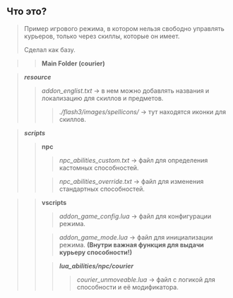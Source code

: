 ## Что это?
> Пример игрового режима, в котором нельзя свободно управлять курьеров, только через скиллы, которые он имеет.
>
> Сделал как базу.

> > ****Main Folder (courier)****

>   ***resource***
> >  *addon_englist.txt* -> в нем можно добавлять названия и локализацию для скиллов и предметов.
> > > *./flash3/images/spellicons/* -> тут находятся иконки для скиллов.

>   ***scripts***
> >   **npc**
> > >  *npc_abilities_custom.txt* -> файл для определения кастомных способностей.
> >
> > > *npc_abilities_override.txt*  -> файл для изменения стандартных способностей.

> > **vscripts**
> > > *addon_game_config.lua* -> файл для конфигурации режима.
> > 
> > > *addon_game_mode.lua* -> файл для инициализации режима. ****(Внутри важная функция для выдачи курьеру способности!)****
> >
> > > ***lua_abilities/npc/courier***
> > > > *courier_unmoveable.lua* -> файл с логикой для способности и её модификатора.

